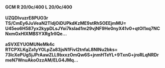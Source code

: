 #### GCM R 20/0c/400 L 20/0c/400
**UZQDlvuzrE8PUO3r**<br/>**TS/CmEy6JuVeaN2TIdjOiDUPkdKzME9stRhSOEEjmMU=**<br/>**U45eo6H587yx2kypDLsJYoi7kslad1m29vjNF9He0nyX41v0+qtOI1xq7NCNxmGxHIXMBSYXRg1rllQe...**<br/><br/>
**aSVXEYUOMUNeMk4c**<br/>**RTCPXLKgZa1yYOLpZa83jsN1Fivl2tnfaL8NlNu2bks=**<br/>**73lcXePUg5jJPrAawZLL9bxxzOmQw6S+jnmHTeYL+9TxnG+jroRLqNRDrmeN7WnuAkoOzzAM/ELG4JMq...**